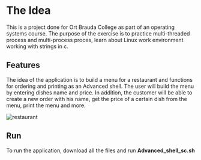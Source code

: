 # The Idea

This is a project done for Ort Brauda College as part of an operating systems course.
The purpose of the exercise is to practice multi-threaded process and multi-process proces, learn about Linux work environment working with strings in c.

## Features

The idea of the application is to build a menu for a restaurant and functions for ordering and printing as an Advanced shell.
The user will build the menu by entering dishes name and price. In addition, the customer will be able to create a new order with his name,
get the price of a certain dish from the menu, print the menu and more.


![restaurant](https://user-images.githubusercontent.com/96999217/193019699-35aa1127-0833-453a-b75b-9d50c22c090a.gif)


## Run

To run the application, download all the files and run **Advanced_shell_sc.sh**

